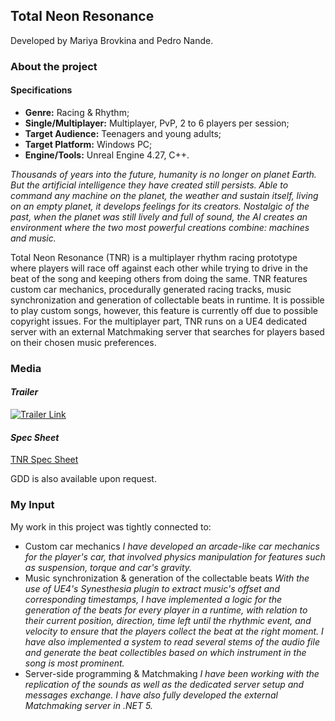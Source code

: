 ## Total Neon Resonance

Developed by Mariya Brovkina and Pedro Nande.

### **About the project** 

#### **Specifications**

+ **Genre:** Racing & Rhythm;
+ **Single/Multiplayer:** Multiplayer, PvP, 2 to 6 players per session;
+ **Target Audience:** Teenagers and young adults;
+ **Target Platform:** Windows PC;
+ **Engine/Tools:** Unreal Engine 4.27, C++.

*Thousands of years into the future, humanity is no longer on planet Earth. But the artificial intelligence they have created still persists. Able to command any machine on the planet, the weather and sustain itself, living on an empty planet, it develops feelings for its creators. Nostalgic of the past, when the planet was still lively and full of sound, the AI creates an environment where the two most powerful creations combine: machines and music.*

Total Neon Resonance (TNR) is a multiplayer rhythm racing prototype where players will race off against each other while trying to drive in the beat of the song and keeping others from doing the same.
TNR features custom car mechanics, procedurally generated racing tracks, music synchronization and generation of collectable beats in runtime. It is possible to play custom songs, however, this feature is currently off due to possible copyright issues.
For the multiplayer part, TNR runs on a UE4 dedicated server with an external Matchmaking server that searches for players based on their chosen music preferences. 

### **Media**

#### *Trailer*

[![Trailer Link](https://img.youtube.com/vi/Y68hBi5FOo/0.jpg)](https://youtu.be/-Y68hBi5FOo)

#### *Spec Sheet*

[TNR Spec Sheet](/pdf/Spec.pdf)


GDD is also available upon request.

### **My Input**

My work in this project was tightly connected to: 
+ Custom car mechanics
*I have developed an arcade-like car mechanics for the player's car, that involved physics manipulation for features such as suspension, torque and car's gravity.*
+ Music synchronization & generation of the collectable beats
*With the use of UE4's Synesthesia plugin to extract music's offset and corresponding timestamps, I have implemented a logic for the generation of the beats for every player in a runtime, with relation to their current position, direction, time left until the rhythmic event, and velocity to ensure that the players collect the beat at the right moment. I have also implemented a system to read several stems of the audio file and generate the beat collectibles based on which instrument in the song is most prominent.*
+ Server-side programming & Matchmaking
*I have been working with the replication of the sounds as well as the dedicated server setup and messages exchange. I have also fully developed the external Matchmaking server in .NET 5.*


